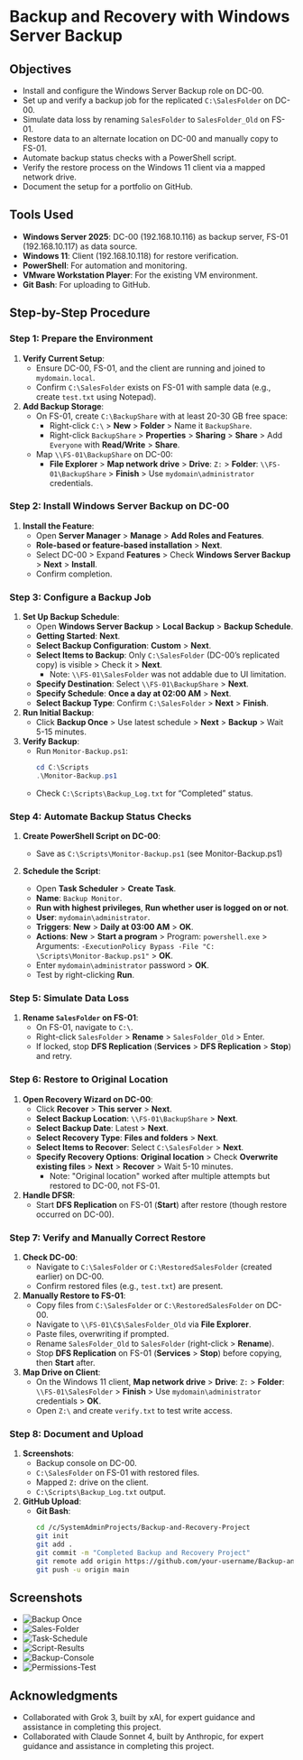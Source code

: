 # Backup and Recovery with Windows Server Backup 

## Objectives
- Install and configure the Windows Server Backup role on DC-00.
- Set up and verify a backup job for the replicated `C:\SalesFolder` on DC-00.
- Simulate data loss by renaming `SalesFolder` to `SalesFolder_Old` on FS-01.
- Restore data to an alternate location on DC-00 and manually copy to FS-01.
- Automate backup status checks with a PowerShell script.
- Verify the restore process on the Windows 11 client via a mapped network drive.
- Document the setup for a portfolio on GitHub.

## Tools Used
- **Windows Server 2025**: DC-00 (192.168.10.116) as backup server, FS-01 (192.168.10.117) as data source.
- **Windows 11**: Client (192.168.10.118) for restore verification.
- **PowerShell**: For automation and monitoring.
- **VMware Workstation Player**: For the existing VM environment.
- **Git Bash**: For uploading to GitHub.

## Step-by-Step Procedure

### Step 1: Prepare the Environment
1. **Verify Current Setup**:
   - Ensure DC-00, FS-01, and the client are running and joined to `mydomain.local`.
   - Confirm `C:\SalesFolder` exists on FS-01 with sample data (e.g., create `test.txt` using Notepad).
2. **Add Backup Storage**:
   - On FS-01, create `C:\BackupShare` with at least 20-30 GB free space:
     - Right-click `C:\` > **New** > **Folder** > Name it `BackupShare`.
     - Right-click `BackupShare` > **Properties** > **Sharing** > **Share** > Add `Everyone` with **Read/Write** > **Share**.
   - Map `\\FS-01\BackupShare` on DC-00:
     - **File Explorer** > **Map network drive** > **Drive**: `Z:` > **Folder**: `\\FS-01\BackupShare` > **Finish** > Use `mydomain\administrator` credentials.

### Step 2: Install Windows Server Backup on DC-00
1. **Install the Feature**:
   - Open **Server Manager** > **Manage** > **Add Roles and Features**.
   - **Role-based or feature-based installation** > **Next**.
   - Select DC-00 > Expand **Features** > Check **Windows Server Backup** > **Next** > **Install**.
   - Confirm completion.

### Step 3: Configure a Backup Job
1. **Set Up Backup Schedule**:
   - Open **Windows Server Backup** > **Local Backup** > **Backup Schedule**.
   - **Getting Started**: **Next**.
   - **Select Backup Configuration**: **Custom** > **Next**.
   - **Select Items to Backup**: Only `C:\SalesFolder` (DC-00’s replicated copy) is visible > Check it > **Next**.
     - Note: `\\FS-01\SalesFolder` was not addable due to UI limitation.
   - **Specify Destination**: Select `\\FS-01\BackupShare` > **Next**.
   - **Specify Schedule**: **Once a day at 02:00 AM** > **Next**.
   - **Select Backup Type**: Confirm `C:\SalesFolder` > **Next** > **Finish**.
2. **Run Initial Backup**:
   - Click **Backup Once** > Use latest schedule > **Next** > **Backup** > Wait 5-15 minutes.
3. **Verify Backup**:
   - Run `Monitor-Backup.ps1`:
     ```powershell
     cd C:\Scripts
     .\Monitor-Backup.ps1
     ```
   - Check `C:\Scripts\Backup_Log.txt` for “Completed” status.

### Step 4: Automate Backup Status Checks
1. **Create PowerShell Script on DC-00**:
   - Save as `C:\Scripts\Monitor-Backup.ps1` (see Monitor-Backup.ps1)

2. **Schedule the Script**:
   - Open **Task Scheduler** > **Create Task**.
   - **Name**: `Backup Monitor`.
   - **Run with highest privileges**, **Run whether user is logged on or not**.
   - **User**: `mydomain\administrator`.
   - **Triggers**: **New** > **Daily at 03:00 AM** > **OK**.
   - **Actions**: **New** > **Start a program** > Program: `powershell.exe` > Arguments: `-ExecutionPolicy Bypass -File "C:              \Scripts\Monitor-Backup.ps1"` > **OK**.
   - Enter `mydomain\administrator` password > **OK**.
   - Test by right-clicking **Run**.

### Step 5: Simulate Data Loss
1. **Rename `SalesFolder` on FS-01**:
   - On FS-01, navigate to `C:\`.
   - Right-click `SalesFolder` > **Rename** > `SalesFolder_Old` > Enter.
   - If locked, stop **DFS Replication** (**Services** > **DFS Replication** > **Stop**) and retry.

### Step 6: Restore to Original Location
1. **Open Recovery Wizard on DC-00**:
   - Click **Recover** > **This server** > **Next**.
   - **Select Backup Location**: `\\FS-01\BackupShare` > **Next**.
   - **Select Backup Date**: Latest > **Next**.
   - **Select Recovery Type**: **Files and folders** > **Next**.
   - **Select Items to Recover**: Select `C:\SalesFolder` > **Next**.
   - **Specify Recovery Options**: **Original location** > Check **Overwrite existing files** > **Next** > **Recover** > Wait 5-10 minutes.
     - Note: "Original location" worked after multiple attempts but restored to DC-00, not FS-01.
2. **Handle DFSR**:
   - Start **DFS Replication** on FS-01 (**Start**) after restore (though restore occurred on DC-00).

### Step 7: Verify and Manually Correct Restore
1. **Check DC-00**:
   - Navigate to `C:\SalesFolder` or `C:\RestoredSalesFolder` (created earlier) on DC-00.
   - Confirm restored files (e.g., `test.txt`) are present.
2. **Manually Restore to FS-01**:
   - Copy files from `C:\SalesFolder` or `C:\RestoredSalesFolder` on DC-00.
   - Navigate to `\\FS-01\C$\SalesFolder_Old` via **File Explorer**.
   - Paste files, overwriting if prompted.
   - Rename `SalesFolder_Old` to `SalesFolder` (right-click > **Rename**).
   - Stop **DFS Replication** on FS-01 (**Services** > **Stop**) before copying, then **Start** after.
3. **Map Drive on Client**:
   - On the Windows 11 client, **Map network drive** > **Drive**: `Z:` > **Folder**: `\\FS-01\SalesFolder` > **Finish** > Use `mydomain\administrator` credentials > **OK**.
   - Open `Z:\` and create `verify.txt` to test write access.

### Step 8: Document and Upload
1. **Screenshots**:
   - Backup console on DC-00.
   - `C:\SalesFolder` on FS-01 with restored files.
   - Mapped `Z:` drive on the client.
   - `C:\Scripts\Backup_Log.txt` output.
2. **GitHub Upload**:
   - **Git Bash**:
     ```bash
     cd /c/SystemAdminProjects/Backup-and-Recovery-Project
     git init
     git add .
     git commit -m "Completed Backup and Recovery Project"
     git remote add origin https://github.com/your-username/Backup-and-Recovery-Project.git
     git push -u origin main
     ```

## Screenshots
- ![Backup Once](screenshots/Backup%20Once-Successful!.png) 
- ![Sales-Folder](screenshots/SalesFolder%Mapped.png)
- ![Task-Schedule](screenshots/Schedule-the-Script-Configured.png)
- ![Script-Results](screenshots/TheScriptIsWorkingFine.png)
- ![Backup-Console](screenshots/Windows-Server-Backup-Configuration.png)
- ![Permissions-Test](screenshots/verify-text-file-created-to-test-WRITE-permissions.png)

## Acknowledgments
- Collaborated with Grok 3, built by xAI, for expert guidance and assistance in completing this project.
- Collaborated with Claude Sonnet 4, built by Anthropic, for expert guidance and assistance in completing this project.
    

